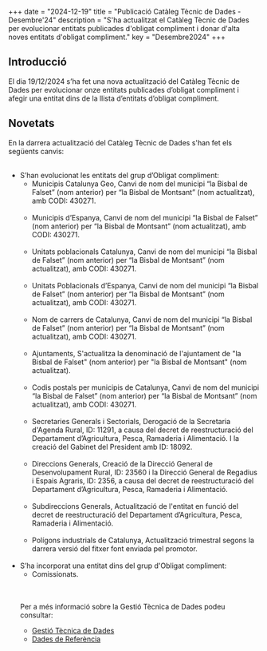 +++
date        = "2024-12-19"
title       = "Publicació Catàleg Tècnic de Dades - Desembre'24"
description = "S'ha actualitzat el Catàleg Tècnic de Dades per evolucionar entitats publicades d'obligat compliment i donar d'alta noves entitats d'obligat compliment."
key = "Desembre2024"
+++

## Introducció

El dia 19/12/2024 s’ha fet una nova actualització del Catàleg Tècnic de Dades per evolucionar onze entitats publicades d’obligat compliment i afegir una entitat dins de la llista d’entitats d’obligat compliment.
 
## Novetats

En la darrera actualització del Catàleg Tècnic de Dades s'han fet els següents canvis:<br><br>
<ul>
<li>S’han evolucionat les entitats del grup d’Obligat compliment:<br>

<ul>
	<li>Municipis Catalunya Geo, Canvi de nom del municipi “la Bisbal de Falset” (nom anterior) per “la Bisbal de Montsant” (nom actualitzat), amb CODI: 430271. </li><br>
	<li>Municipis d’Espanya, Canvi de nom del municipi “la Bisbal de Falset” (nom anterior) per “la Bisbal de Montsant” (nom actualitzat), amb CODI: 430271. </li><br>
	<li>Unitats poblacionals Catalunya, Canvi de nom del municipi “la Bisbal de Falset” (nom anterior) per “la Bisbal de Montsant” (nom actualitzat), amb CODI: 430271. </li><br>
	<li>Unitats Poblacionals d’Espanya, Canvi de nom del municipi “la Bisbal de Falset” (nom anterior) per “la Bisbal de Montsant” (nom actualitzat), amb CODI: 430271. </li><br>
	<li>Nom de carrers de Catalunya, Canvi de nom del municipi “la Bisbal de Falset” (nom anterior) per “la Bisbal de Montsant” (nom actualitzat), amb CODI: 430271. </li><br>
	<li>Ajuntaments, S'actualitza la denominació de l'ajuntament de "la Bisbal de Falset" (nom anterior) per "la Bisbal de Montsant" (nom actualitzat). </li><br>
	<li>Codis postals per municipis de Catalunya, Canvi de nom del municipi “la Bisbal de Falset” (nom anterior) per “la Bisbal de Montsant” (nom actualitzat), amb CODI: 430271. </li><br>
	<li>Secretaries Generals i Sectorials, Derogació de la Secretaria d'Agenda Rural, ID: 11291, a causa del decret de reestructuració del Departament d’Agricultura, Pesca, Ramaderia i Alimentació. I la creació del Gabinet del President amb ID: 18092.</li><br>
	<li>Direccions Generals, Creació de la Direcció General de Desenvolupament Rural, ID: 23560 i la Direcció General de Regadius i Espais Agraris, ID: 2356, a causa del decret de reestructuració del Departament d’Agricultura, Pesca, Ramaderia i Alimentació.</li><br>
	<li>Subdireccions Generals, Actualització de l'entitat en funció del decret de reestructuració del Departament d’Agricultura, Pesca, Ramaderia i Alimentació.</li><br>
	<li>Polígons industrials de Catalunya, Actualització trimestral segons la darrera versió del fitxer font enviada pel promotor.</li><br>
</ul>
</li>

<li>S’ha incorporat una entitat dins del grup d'Obligat compliment:<br>
<ul>
	<li>Comissionats. </li><br>
</ul>
</li>
<br>

Per a més informació sobre la Gestió Tècnica de Dades podeu consultar:

* [Gestió Tècnica de Dades](https://canigo.ctti.gencat.cat/plataformes/dadesref/gestiodades/)
* [Dades de Referència](https://canigo.ctti.gencat.cat/plataformes/dadesref/dadesref/)


